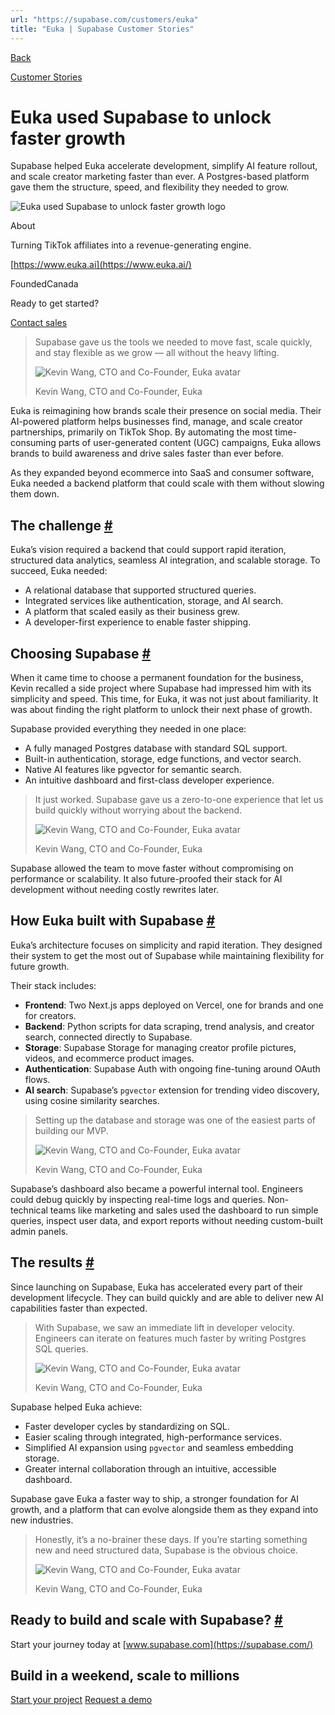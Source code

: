 ```yaml
---
url: "https://supabase.com/customers/euka"
title: "Euka | Supabase Customer Stories"
---
```


[Back](https://supabase.com/customers)

[Customer Stories](https://supabase.com/customers)

# Euka used Supabase to unlock faster growth

Supabase helped Euka accelerate development, simplify AI feature rollout, and scale creator marketing faster than ever. A Postgres-based platform gave them the structure, speed, and flexibility they needed to grow.

![Euka used Supabase to unlock faster growth logo](https://supabase.com/_next/image?url=%2Fimages%2Fcustomers%2Flogos%2Feuka.png&w=3840&q=75&dpl=dpl_7FY8EmFQ6G3YqautJ4Fvh1viLnvu)

About

Turning TikTok affiliates into a revenue-generating engine.

[https://www.euka.ai](https://www.euka.ai/)

FoundedCanada

Ready to get started?

[Contact sales](https://supabase.com/contact/enterprise)

> Supabase gave us the tools we needed to move fast, scale quickly, and stay flexible as we grow —
> all without the heavy lifting.
>
> ![Kevin Wang, CTO and Co-Founder, Euka avatar](https://supabase.com/_next/image?url=%2Fimages%2Fblog%2Favatars%2Fkevin-wang-euka.jpeg&w=64&q=75&dpl=dpl_7FY8EmFQ6G3YqautJ4Fvh1viLnvu)
>
> Kevin Wang, CTO and Co-Founder, Euka

Euka is reimagining how brands scale their presence on social media. Their AI-powered platform helps businesses find, manage, and scale creator partnerships, primarily on TikTok Shop. By automating the most time-consuming parts of user-generated content (UGC) campaigns, Euka allows brands to build awareness and drive sales faster than ever before.

As they expanded beyond ecommerce into SaaS and consumer software, Euka needed a backend platform that could scale with them without slowing them down.

## The challenge [\#](https://supabase.com/customers/euka\#the-challenge)

Euka’s vision required a backend that could support rapid iteration, structured data analytics, seamless AI integration, and scalable storage. To succeed, Euka needed:

- A relational database that supported structured queries.
- Integrated services like authentication, storage, and AI search.
- A platform that scaled easily as their business grew.
- A developer-first experience to enable faster shipping.

## Choosing Supabase [\#](https://supabase.com/customers/euka\#choosing-supabase)

When it came time to choose a permanent foundation for the business, Kevin recalled a side project where Supabase had impressed him with its simplicity and speed. This time, for Euka, it was not just about familiarity. It was about finding the right platform to unlock their next phase of growth.

Supabase provided everything they needed in one place:

- A fully managed Postgres database with standard SQL support.
- Built-in authentication, storage, edge functions, and vector search.
- Native AI features like pgvector for semantic search.
- An intuitive dashboard and first-class developer experience.

> It just worked. Supabase gave us a zero-to-one experience that let us build quickly without
> worrying about the backend.
>
> ![Kevin Wang, CTO and Co-Founder, Euka avatar](https://supabase.com/_next/image?url=%2Fimages%2Fblog%2Favatars%2Fkevin-wang-euka.jpeg&w=64&q=75&dpl=dpl_7FY8EmFQ6G3YqautJ4Fvh1viLnvu)
>
> Kevin Wang, CTO and Co-Founder, Euka

Supabase allowed the team to move faster without compromising on performance or scalability. It also future-proofed their stack for AI development without needing costly rewrites later.

## How Euka built with Supabase [\#](https://supabase.com/customers/euka\#how-euka-built-with-supabase)

Euka’s architecture focuses on simplicity and rapid iteration. They designed their system to get the most out of Supabase while maintaining flexibility for future growth.

Their stack includes:

- **Frontend**: Two Next.js apps deployed on Vercel, one for brands and one for creators.
- **Backend**: Python scripts for data scraping, trend analysis, and creator search, connected directly to Supabase.
- **Storage**: Supabase Storage for managing creator profile pictures, videos, and ecommerce product images.
- **Authentication**: Supabase Auth with ongoing fine-tuning around OAuth flows.
- **AI search**: Supabase’s `pgvector` extension for trending video discovery, using cosine similarity searches.

> Setting up the database and storage was one of the easiest parts of building our MVP.
>
> ![Kevin Wang, CTO and Co-Founder, Euka avatar](https://supabase.com/_next/image?url=%2Fimages%2Fblog%2Favatars%2Fkevin-wang-euka.jpeg&w=64&q=75&dpl=dpl_7FY8EmFQ6G3YqautJ4Fvh1viLnvu)
>
> Kevin Wang, CTO and Co-Founder, Euka

Supabase’s dashboard also became a powerful internal tool. Engineers could debug quickly by inspecting real-time logs and queries. Non-technical teams like marketing and sales used the dashboard to run simple queries, inspect user data, and export reports without needing custom-built admin panels.

## The results [\#](https://supabase.com/customers/euka\#the-results)

Since launching on Supabase, Euka has accelerated every part of their development lifecycle. They can build quickly and are able to deliver new AI capabilities faster than expected.

> With Supabase, we saw an immediate lift in developer velocity. Engineers can iterate on features
> much faster by writing Postgres SQL queries.
>
> ![Kevin Wang, CTO and Co-Founder, Euka avatar](https://supabase.com/_next/image?url=%2Fimages%2Fblog%2Favatars%2Fkevin-wang-euka.jpeg&w=64&q=75&dpl=dpl_7FY8EmFQ6G3YqautJ4Fvh1viLnvu)
>
> Kevin Wang, CTO and Co-Founder, Euka

Supabase helped Euka achieve:

- Faster developer cycles by standardizing on SQL.
- Easier scaling through integrated, high-performance services.
- Simplified AI expansion using `pgvector` and seamless embedding storage.
- Greater internal collaboration through an intuitive, accessible dashboard.

Supabase gave Euka a faster way to ship, a stronger foundation for AI growth, and a platform that can evolve alongside them as they expand into new industries.

> Honestly, it’s a no-brainer these days. If you’re starting something new and need structured data,
> Supabase is the obvious choice.
>
> ![Kevin Wang, CTO and Co-Founder, Euka avatar](https://supabase.com/_next/image?url=%2Fimages%2Fblog%2Favatars%2Fkevin-wang-euka.jpeg&w=64&q=75&dpl=dpl_7FY8EmFQ6G3YqautJ4Fvh1viLnvu)
>
> Kevin Wang, CTO and Co-Founder, Euka

## Ready to build and scale with Supabase? [\#](https://supabase.com/customers/euka\#ready-to-build-and-scale-with-supabase)

Start your journey today at [www.supabase.com](https://supabase.com/)

## Build in a weekend, scale to millions

[Start your project](https://supabase.com/dashboard) [Request a demo](https://supabase.com/contact/sales)